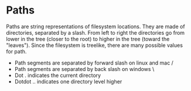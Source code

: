# Paths

Paths are string representations of filesystem locations. They are made of directories, separated by a slash. From left to right the directories go from lower in the tree (closer to the root) to higher in the tree (toward the "leaves"). Since the filesystem is treelike, there are many possible values for path.


* Path segments are separated by forward slash on linux and mac / 
* Path segments are separated by back slash on windows \
* Dot . indicates the current directory
* Dotdot .. indicates one directory level higher
